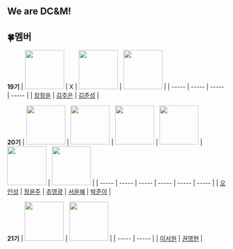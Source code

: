 ## We are DC&M!

## :four_leaf_clover:멤버
**19기**
| <a href="https://github.com/jeinie"><img src="https://avatars.githubusercontent.com/u/68533847?v=4" width="90" height="90"></a> | X | <a href="https://github.com/jueun0725"><img src="https://avatars.githubusercontent.com/u/82727761?v=4" width="90" height="90"></a> | <a href="https://github.com/newJunsung"><img src="https://avatars.githubusercontent.com/u/107932188?v=4" width="90" height="90"></a> |
| ----- | ----- | ----- | ----- |
| [장정윤](https://github.com/jeinie) | [김주은](https://github.com/jueun0725) | [김준성](https://github.com/newJunsung) |

**20기**
| <a href="https://github.com/ois0886"><img src="https://avatars.githubusercontent.com/u/58154638?v=4" width="90" height="90"></a> | <a href="https://github.com/YJMINT"><img src="https://avatars.githubusercontent.com/u/105741144?v=4" width="90" height="90"></a> | <a href="https://github.com/S-DPR"><img src="https://avatars.githubusercontent.com/u/108619579?v=4" width="90" height="90"></a> | <a href="https://github.com/YoonhyeSuh"><img src="https://avatars.githubusercontent.com/u/106311524?v=4" width="90" height="90"></a> | <a href="https://github.com/juniii99"><img src="https://avatars.githubusercontent.com/u/112378363?v=4" width="90" height="90"></a> | <a href="https://github.com/ubin0318"><img src="https://avatars.githubusercontent.com/u/109210958?v=4" width="90" height="90"></a> |
| ----- | ----- | ----- | ----- | ----- | ----- |
| [오인성](https://github.com/ois0886) | [정윤주](https://github.com/YJMINT) | [추영광](https://github.com/S-DPR) | [서윤혜](https://github.com/YoonhyeSuh) | [박준이](https://github.com/juniii99) | 

**21기**
| <a href="https://github.com/isnonyou"><img src="https://avatars.githubusercontent.com/u/109057475?v=4" width="90" height="90"></a> | <a href="https://github.com/krevlin"><img src="https://avatars.githubusercontent.com/u/109061978?v=4" width="90" height="90"></a> |
| ----- | ----- |
| [이서원](https://github.com/isnonyou) | [권영현](https://github.com/krevlin) |
